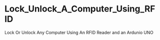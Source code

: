 # Lock_Unlock_A_Computer_Using_RFID
Lock Or Unlock Any Computer Using An RFID Reader and an Ardunio UNO
